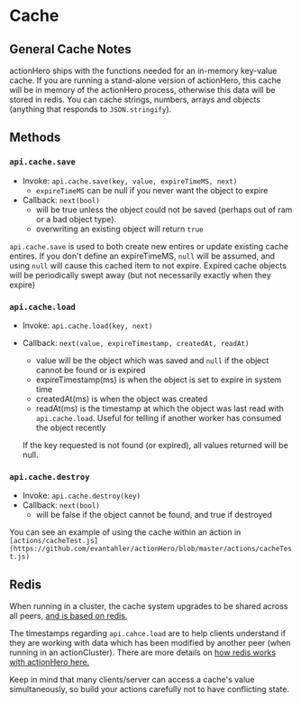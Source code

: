 # Cache

## General Cache Notes

actionHero ships with the functions needed for an in-memory key-value cache.  If you are running a stand-alone version of actionHero, this cache will be in memory of the actionHero process, otherwise this data will be stored in redis.  You can cache strings, numbers, arrays and objects (anything that responds to `JSON.stringify`).

## Methods

### `api.cache.save`

* Invoke: `api.cache.save(key, value, expireTimeMS, next)`
	* `expireTimeMS` can be null if you never want the object to expire 
* Callback: `next(bool)`
	* will be true unless the object could not be saved (perhaps out of ram or a bad object type).
	* overwriting an existing object will return `true`
	
`api.cache.save` is used to both create new entires or update existing cache entires.  If you don't define an expireTimeMS, `null` will be assumed, and using `null` will cause this cached item to not expire.  Expired cache objects will be periodically swept away (but not necessarily exactly when they expire)

### `api.cache.load`

* Invoke: `api.cache.load(key, next)`
* Callback: `next(value, expireTimestamp, createdAt, readAt)`
	* value will be the object which was saved and `null` if the object cannot be found or is expired
	* expireTimestamp(ms) is when the object is set to expire in system time
	* createdAt(ms) is when the object was created
	* readAt(ms) is the timestamp at which the object was last read with `api.cache.load`.  Useful for telling if another worker has consumed the object recently
	
	If the key requested is not found (or expired), all values returned will be null.

### `api.cache.destroy`

* Invoke: `api.cache.destroy(key)`
* Callback: `next(bool)`
	* will be false if the object cannot be found, and true if destroyed
	
You can see an example of using the cache within an action in `[actions/cacheTest.js](https://github.com/evantahler/actionHero/blob/master/actions/cacheTest.js)`

## Redis

When running in a cluster, the cache system upgrades to be shared across all peers, [and is based on redis.
](https://github.com/evantahler/actionHero/wiki/Redis)

The timestamps regarding `api.cahce.load` are to help clients understand if they are working with data which has been modified by another peer (when running in an actionCluster).  There are more details on [how redis works with actionHero here.](https://github.com/evantahler/actionHero/wiki/Redis)

Keep in mind that many clients/server can access a cache's value simultaneously, so build your actions carefully not to have conflicting state.